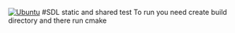 [![Ubuntu](https://github.com/apachaihop/SDL_homework/actions/workflows/build.yml/badge.svg)](https://github.com/apachaihop/SDL_homework/actions/workflows/build.yml)
#SDL static and shared test
To run you need create build directory and there run cmake

